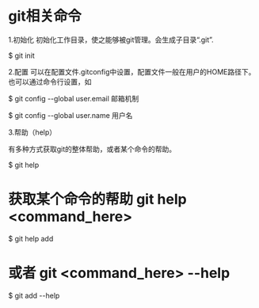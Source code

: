 # git相关命令

1.初始化
初始化工作目录，使之能够被git管理。会生成子目录“.git”.

$ git init

2.配置
可以在配置文件.gitconfig中设置，配置文件一般在用户的HOME路径下。也可以通过命令行设置，如

$ git config --global user.email 邮箱机制

$ git config --global user.name 用户名

3.帮助（help）

有多种方式获取git的整体帮助，或者某个命令的帮助。

$ git help

# 获取某个命令的帮助 git help <command_here>

$ git help add

# 或者 git <command_here> --help

$ git add --help